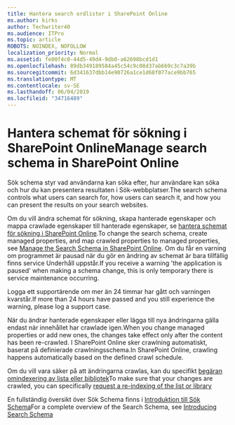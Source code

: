 ```yaml
---
title: Hantera search ordlistor i SharePoint Online
ms.author: kirks
author: Techwriter40
ms.audience: ITPro
ms.topic: article
ROBOTS: NOINDEX, NOFOLLOW
localization_priority: Normal
ms.assetid: fe00f4c0-44d5-49d4-9db0-a62698bcd1d1
ms.openlocfilehash: 89db349189584a45c54c9c08d37ab669c3c7a39b
ms.sourcegitcommit: 6d341637dbb14e90726a1ce1d68f077ace9bb765
ms.translationtype: MT
ms.contentlocale: sv-SE
ms.lasthandoff: 06/04/2019
ms.locfileid: "34716489"
---
```

# <a name="manage-search-schema-in-sharepoint-online"></a><span data-ttu-id="c27e9-102">Hantera schemat för sökning i SharePoint Online</span><span class="sxs-lookup"><span data-stu-id="c27e9-102">Manage search schema in SharePoint Online</span></span>

<span data-ttu-id="c27e9-103">Sök schema styr vad användarna kan söka efter, hur användare kan söka och hur du kan presentera resultaten i Sök-webbplatser.</span><span class="sxs-lookup"><span data-stu-id="c27e9-103">The search schema controls what users can search for, how users can search it, and how you can present the results on your search websites.</span></span> 

<span data-ttu-id="c27e9-104">Om du vill ändra schemat för sökning, skapa hanterade egenskaper och mappa crawlade egenskaper till hanterade egenskaper, se [hantera schemat för sökning i SharePoint Online](https://docs.microsoft.com/en-us/sharepoint/manage-search-schema).</span><span class="sxs-lookup"><span data-stu-id="c27e9-104">To change the search schema, create managed properties, and map crawled properties to managed properties, see [Manage the Search Schema in SharePoint Online](https://docs.microsoft.com/en-us/sharepoint/manage-search-schema).</span></span> <span data-ttu-id="c27e9-105">Om du får en varning om programmet är pausad när du gör en ändring av schemat är bara tillfällig finns service Underhåll uppstår.</span><span class="sxs-lookup"><span data-stu-id="c27e9-105">If you receive a warning 'the application is paused' when making a schema change, this is only temporary there is service maintenance occurring.</span></span> 

<span data-ttu-id="c27e9-106">Logga ett supportärende om mer än 24 timmar har gått och varningen kvarstår.</span><span class="sxs-lookup"><span data-stu-id="c27e9-106">If more than 24 hours have passed and you still experience the warning, please log a support case.</span></span>

<span data-ttu-id="c27e9-107">När du ändrar hanterade egenskaper eller lägga till nya ändringarna gälla endast när innehållet har crawlade igen.</span><span class="sxs-lookup"><span data-stu-id="c27e9-107">When you change managed properties or add new ones, the changes take effect only after the content has been re-crawled.</span></span> <span data-ttu-id="c27e9-108">I SharePoint Online sker crawlning automatiskt, baserat på definierade crawlningsschema.</span><span class="sxs-lookup"><span data-stu-id="c27e9-108">In SharePoint Online, crawling happens automatically based on the defined crawl schedule.</span></span>

<span data-ttu-id="c27e9-109">Om du vill vara säker på att ändringarna crawlas, kan du specifikt [begäran omindexering av lista eller bibliotek](https://docs.microsoft.com/en-us/sharepoint/manage-search-schema#request-re-indexing-of-a-document-library-or-list)</span><span class="sxs-lookup"><span data-stu-id="c27e9-109">To make sure that your changes are crawled, you can specifically [request a re-indexing of the list or library](https://docs.microsoft.com/en-us/sharepoint/manage-search-schema#request-re-indexing-of-a-document-library-or-list)</span></span> 

<span data-ttu-id="c27e9-110">En fullständig översikt över Sök Schema finns i [Introduktion till Sök Schema](https://blogs.technet.microsoft.com/tothesharepoint/2012/11/25/introducing-search-schema-for-sharepoint-2013/)</span><span class="sxs-lookup"><span data-stu-id="c27e9-110">For a complete overview of the Search Schema, see [Introducing Search Schema](https://blogs.technet.microsoft.com/tothesharepoint/2012/11/25/introducing-search-schema-for-sharepoint-2013/)</span></span> 

